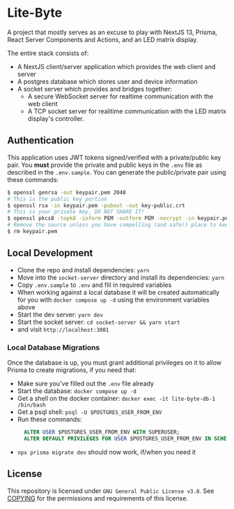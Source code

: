 # Lite-Byte

A project that mostly serves as an excuse to play with NextJS 13, Prisma, React Server Components and Actions, and an LED matrix display.

The entire stack consists of:
- A NextJS client/server application which provides the web client and server
- A postgres database which stores user and device information
- A socket server which provides and bridges together:
  - A secure WebSocket server for realtime communication with the web client
  - A TCP socket server for realitime communication with the LED matrix display's controller.
  
## Authentication
This application uses JWT tokens signed/verified with a private/public key pair.  You **must** provide the private and public keys in the `.env` file as described in the `.env.sample`.  You can generate the public/private pair using these commands:
```bash
$ openssl genrsa -out keypair.pem 2048
# This is the public key portion
$ openssl rsa -in keypair.pem -pubout -out key-public.crt
# This is your private key, DO NOT SHARE IT!
$ openssl pkcs8 -topk8 -inform PEM -outform PEM -nocrypt -in keypair.pem -out key-private.key
# Remove the source unless you have compelling (and safe!) place to keep it
$ rm keypair.pem
```
## Local Development

- Clone the repo and install dependencies: `yarn`
- Move into the `socket-server` directory and install its dependencies: `yarn`
- Copy `.env.sample` to `.env` and fill in required variables
- When working against a local database it will be created automatically for you with `docker compose up -d` using the environment variables above
- Start the dev server: `yarn dev`
- Start the socket server: `cd socket-server && yarn start` 
- and visit `http://localhost:3001`


### Local Database Migrations

Once the database is up, you must grant additional privileges on it to allow Prisma to create migrations, if you need that:

- Make sure you've filled out the `.env` file already
- Start the database: `docker compose up -d`
- Get a shell on the docker container: `docker exec -it lite-byte-db-1 /bin/bash`
- Get a psql shell: `psql -U $POSTGRES_USER_FROM_ENV`
- Run these commands:
  ```sql
    ALTER USER $POSTGRES_USER_FROM_ENV WITH SUPERUSER;
    ALTER DEFAULT PRIVILEGES FOR USER $POSTGRES_USER_FROM_ENV IN SCHEMA public GRANT select, insert, update, delete ON TABLES TO $POSTGRES_USER_FROM_ENV
  ```
- `npx prisma migrate dev` should now work, if/when you need it

## License
This repository is licensed under `GNU General Public License v3.0`.  See [COPYING](COPYING) for the permissions and requirements of this license.
